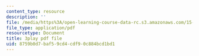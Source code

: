 ```yaml
---
content_type: resource
description: ''
file: /media/https%3A/open-learning-course-data-rc.s3.amazonaws.com/15-071-the-analytics-edge-spring-2017/8759b0d7baf59cd4cdf90c884bcd1bd1_2Yl5IkDMoUU.pdf
file_type: application/pdf
resourcetype: Document
title: 3play pdf file
uid: 8759b0d7-baf5-9cd4-cdf9-0c884bcd1bd1
---
```

